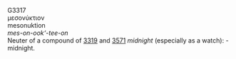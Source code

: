 <body>
  <p>G3317<br>  μεσονύκτιον  <br> mesonuktion  <br><i>mes-on-ook‘-tee-on </i><br>Neuter of a compound of <a href="g3319.htm">3319</a> and <a href="g3571.htm">3571</a>  <i>midnight</i> (especially as a watch): - midnight.<br></p>
 </body>